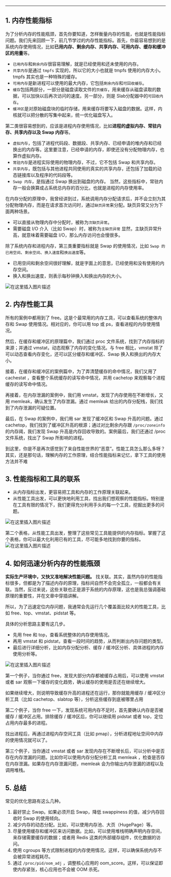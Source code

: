 


----------
##  1. 内存性能指标
为了分析内存的性能瓶颈，首先你要知道，怎样衡量内存的性能，也就是性能指标问题。我们先来回顾一下，前几节学过的内存性能指标。首先，你最容易想到的是系统内存使用情况，比如**已用内存、剩余内存、共享内存、可用内存、缓存和缓冲区的用量**等。

 - `已用内存`和`剩余内存`很容易理解，就是已经使用和还未使用的内存。
 - `共享内存`是通过 `tmpfs` 实现的，所以它的大小也就是 tmpfs 使用的内存大小。tmpfs 其实也是一种特殊的缓存。
 - `可用内存`是新进程可以使用的最大内存，它包括`剩余内存`和`可回收缓存`。
 - `缓存`包括两部分，一部分是磁盘读取文件的`页缓存`，用来缓存从磁盘读取的数据，可以加快以后再次访问的速度。另一部分，则是 Slab分配器中的`可回收内存`。
 - `缓冲区`是对原始磁盘块的临时存储，用来缓存将要写入磁盘的数据。这样，内核就可以把分散的写集中起来，统一优化磁盘写入。


第二类很容易想到的，应该是进程内存使用情况，比如**进程的虚拟内存、常驻内存、共享内存以及 Swap 内存**等。

 - `虚拟内存`，包括了进程代码段、数据段、共享内存、已经申请的堆内存和已经换出的内存等。这里要注意，已经申请的内存，即使还没有分配物理内存，也算作虚拟内存。
 - `常驻内存`是进程实际使用的物理内存，不过，它不包括 Swap 和共享内存。
 - `共享内存`，既包括与其他进程共同使用的真实的共享内存，还包括了加载的动态链接库以及程序的代码段等。
 - `Swap 内存`，是指通过 Swap 换出到磁盘的内存。
当然，这些指标中，常驻内存一般会换算成占系统总内存的百分比，也就是进程的内存使用率。


在内存分配的原理中，我曾经讲到过，系统调用内存分配请求后，并不会立刻为其分配物理内存，而是在请求首次访问时，通过`缺页异常`来分配。缺页异常又分为下面两种场景。

 - 可以直接从物理内存中分配时，被称为`次缺页异常`。
 - 需要磁盘 I/O 介入（比如 Swap）时，被称为`主缺页异常`
显然，主缺页异常升高，就意味着需要磁盘 I/O，那么内存访问也会慢很多。

除了系统内存和进程内存，第三类重要指标就是 Swap 的使用情况，比如 `Swap 的已用空间`、`剩余空间`、`换入速度`和`换出速度`等。

 - 已用空间和剩余空间很好理解，就是字面上的意思，已经使用和没有使用的内存空间。
 - 换入和换出速度，则表示每秒钟换入和换出内存的大小。


![在这里插入图片描述](https://i-blog.csdnimg.cn/blog_migrate/f2114f04c4c27f29cf9f03199e7e788d.png)
##  2. 内存性能工具
所有的案例中都用到了 free。这是个最常用的内存工具，可以查看系统的整体内存和 Swap 使用情况。相对应的，你可以用 top 或 ps，查看进程的内存使用情况。

然后，在缓存和缓冲区的原理篇中，我们通过 proc 文件系统，找到了内存指标的来源；并通过 vmstat，动态观察了内存的变化情况。与 free 相比，vmstat 除了可以动态查看内存变化，还可以区分缓存和缓冲区、Swap 换入和换出的内存大小。

接着，在缓存和缓冲区的案例篇中，为了弄清楚缓存的命中情况，我们又用了 cachestat ，查看整个系统缓存的读写命中情况，并用 cachetop 来观察每个进程缓存的读写命中情况。

再接着，在内存泄漏的案例中，我们用 vmstat，发现了内存使用在不断增长，又用 memleak，确认发生了内存泄漏。通过 memleak 给出的内存分配栈，我们找到了内存泄漏的可疑位置。

最后，在 Swap 的案例中，我们用 sar 发现了缓冲区和 Swap 升高的问题。通过 cachetop，我们找到了缓冲区升高的根源；通过对比剩余内存跟 `/proc/zoneinfo` 的内存阈，我们发现 Swap 升高是内存回收导致的。案例最后，我们还通过 /proc 文件系统，找出了 Swap 所影响的进程。

到这里，你是不是再次感觉到了来自性能世界的“恶意”。性能工具怎么那么多呀？其实，还是那句话，理解内存的工作原理，结合性能指标来记忆，拿下工具的使用方法并不难

##  3. 性能指标和工具的联系

 - 从内存指标出发，更容易把工具和内存的工作原理关联起来。
 - 从性能工具出发，可以更快地利用工具，找出我们想观察的性能指标。特别是在工具有限的情况下，我们更得充分利用手头的每一个工具，挖掘出更多的问题。

![在这里插入图片描述](https://i-blog.csdnimg.cn/blog_migrate/2a2d3ea0e301b707f7f39fe107074615.png)

第二个表格，从性能工具出发，整理了这些常见工具能提供的内存指标。掌握了这个表格，你可以最大化利用已有的工具，尽可能多地找到你要的指标。
![在这里插入图片描述](https://i-blog.csdnimg.cn/blog_migrate/22721e07cdc7c2690e87772a2b0e3f63.png)
##  4. 如何迅速分析内存的性能瓶颈
**实际生产环境中，又快又准地解决性能问题。**
找关联。其实，虽然内存的性能指标很多，但都是为了描述内存的原理，指标间自然不会完全孤立，一般都会有关联。当然，反过来说，这些关联也正是源于系统的内存原理，这也是我总强调基础原理的重要性，并在文章中穿插讲解。

所以，为了迅速定位内存问题，我通常会先运行几个覆盖面比较大的性能工具，比如 free、top、vmstat、pidstat 等。

具体的分析思路主要有这几步。

 - 先用 free 和 top，查看系统整体的内存使用情况。
 - 再用 vmstat 和 pidstat，查看一段时间的趋势，从而判断出内存问题的类型。
 - 最后进行详细分析，比如内存分配分析、缓存 / 缓冲区分析、具体进程的内存使用分析等。

![在这里插入图片描述](https://i-blog.csdnimg.cn/blog_migrate/cd3302878131d58de27d06e4dcbf5df9.png)

第一个例子，当你通过 free，发现大部分内存都被缓存占用后，可以使用 vmstat 或者 sar 观察一下缓存的变化趋势，确认缓存的使用是否还在继续增大。

如果继续增大，则说明导致缓存升高的进程还在运行，那你就能用缓存 / 缓冲区分析工具（比如 cachetop、slabtop 等），分析这些缓存到底被哪里占用


第二个例子，当你 free 一下，发现系统可用内存不足时，首先要确认内存是否被缓存 / 缓冲区占用。排除缓存 / 缓冲区后，你可以继续用 pidstat 或者 top，定位占用内存最多的进程。

找出进程后，再通过进程内存空间工具（比如 pmap），分析进程地址空间中内存的使用情况就可以了。

第三个例子，当你通过 vmstat 或者 sar 发现内存在不断增长后，可以分析中是否存在内存泄漏的问题。比如你可以使用内存分配分析工具 memleak ，检查是否存在内存泄漏。如果存在内存泄漏问题，memleak 会为你输出内存泄漏的进程以及调用堆栈。

##  5. 总结
常见的优化思路有这么几种。

 1. 最好禁止 Swap。如果必须开启 Swap，降低 swappiness 的值，减少内存回收时 Swap 的使用倾向。
 2. 减少内存的动态分配。比如，可以使用内存池、大页（HugePage）等。
 3. 尽量使用缓存和缓冲区来访问数据。比如，可以使用堆栈明确声明内存空间，来存储需要缓存的数据；或者用 Redis 这类的外部缓存组件，优化数据的访问。
 4. 使用 cgroups 等方式限制进程的内存使用情况。这样，可以确保系统内存不会被异常进程耗尽。
 5. 通过 `/proc/pid/oom_adj` ，调整核心应用的 oom_score。这样，可以保证即使内存紧张，核心应用也不会被 OOM 杀死。
